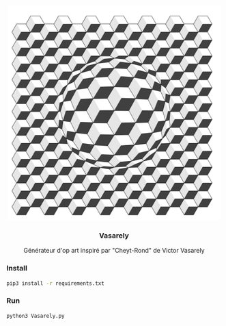 <div align="center">
  <img
    src="https://github.com/Progitiel/Vasarely/blob/main/exports/Vasarely_-400x400_l40_%23FFFFFF-%23E6E6E6-%23404040_r240.png"
    width="500px"
    alt="Vasarely"
  />
</div>

<h3 align="center">Vasarely</h3>

<div align="center">
  Générateur d'op art inspiré par "Cheyt-Rond" de Victor Vasarely 
</div>

### Install

```bash
pip3 install -r requirements.txt
```

### Run

```bash
python3 Vasarely.py
```
